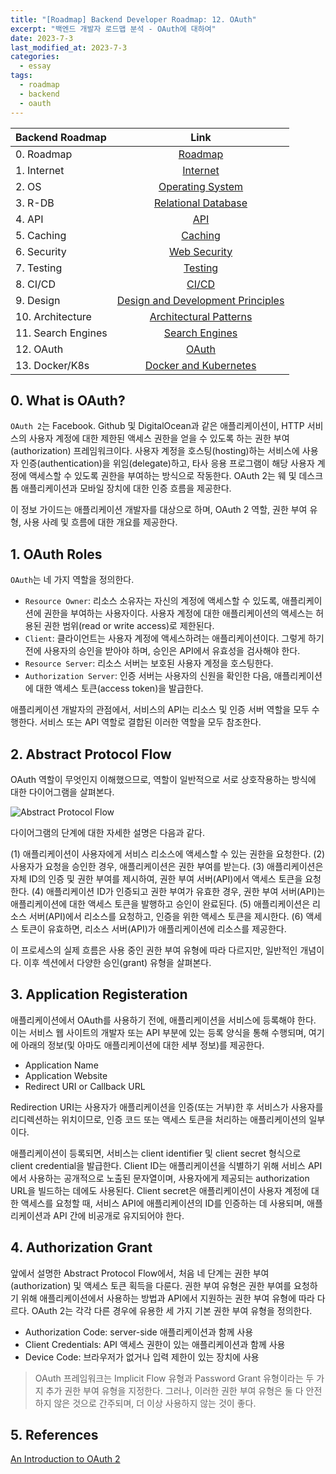 ```yaml
---
title: "[Roadmap] Backend Developer Roadmap: 12. OAuth"
excerpt: "백엔드 개발자 로드맵 분석 - OAuth에 대하여"
date: 2023-7-3
last_modified_at: 2023-7-3
categories:
  - essay
tags:
  - roadmap
  - backend
  - oauth
---
```


|Backend Roadmap|Link|
|:---|:---:|
|0. Roadmap|[Roadmap](https://roadmap.sh/backend)|
|1. Internet|[Internet](https://burningfalls.github.io/essay/backend-roadmap-1-internet/)|
|2. OS|[Operating System](https://burningfalls.github.io/essay/backend-roadmap-2-os/)|
|3. R-DB|[Relational Database](https://burningfalls.github.io/essay/backend-roadmap-3-relational-database/)|
|4. API|[API](https://burningfalls.github.io/essay/backend-roadmap-4-api/)|
|5. Caching|[Caching](https://burningfalls.github.io/essay/backend-roadmap-5-caching/)|
|6. Security|[Web Security](https://burningfalls.github.io/essay/backend-roadmap-6-web-security/)|
|7. Testing|[Testing](https://burningfalls.github.io/essay/backend-roadmap-7-testing/)|
|8. CI/CD|[CI/CD](https://burningfalls.github.io/essay/backend-roadmap-8-ci-cd/)|
|9. Design|[Design and Development Principles](https://burningfalls.github.io/essay/backend-roadmap-9-design/)|
|10. Architecture|[Architectural Patterns](https://burningfalls.github.io/essay/backend-roadmap-10-architecture/)|
|11. Search Engines|[Search Engines](https://burningfalls.github.io/essay/backend-roadmap-11-search-engines/)|
|12. OAuth|[OAuth](https://burningfalls.github.io/essay/backend-roadmap-12-oauth/)|
|13. Docker/K8s|[Docker and Kubernetes](https://burningfalls.github.io/essay/backend-roadmap-13-docker-and-k8s/)|

## 0. What is OAuth?

`OAuth 2`는 Facebook. Github 및 DigitalOcean과 같은 애플리케이션이, HTTP 서비스의 사용자 계정에 대한 제한된 액세스 권한을 얻을 수 있도록 하는 권한 부여(authorization) 프레임워크이다. 사용자 계정을 호스팅(hosting)하는 서비스에 사용자 인증(authentication)을 위임(delegate)하고, 타사 응용 프로그램이 해당 사용자 계정에 액세스할 수 있도록 권한을 부여하는 방식으로 작동한다. OAuth 2는 웨 및 데스크톱 애플리케이션과 모바일 장치에 대한 인증 흐름을 제공한다.

이 정보 가이드는 애플리케이션 개발자를 대상으로 하며, OAuth 2 역할, 권한 부여 유형, 사용 사례 및 흐름에 대한 개요를 제공한다.

## 1. OAuth Roles

`OAuth`는 네 가지 역할을 정의한다.

* `Resource Owner`: 리소스 소유자는 자신의 계정에 액세스할 수 있도록, 애플리케이션에 권한을 부여하는 사용자이다. 사용자 계정에 대한 애플리케이션의 액세스는 허용된 권한 범위(read or write access)로 제한된다.
* `Client`: 클라이언트는 사용자 계정에 액세스하려는 애플리케이션이다. 그렇게 하기 전에 사용자의 승인을 받아야 하며, 승인은 API에서 유효성을 검사해야 한다.
* `Resource Server`: 리소스 서버는 보호된 사용자 계정을 호스팅한다.
* `Authorization Server`: 인증 서버는 사용자의 신원을 확인한 다음, 애플리케이션에 대한 액세스 토큰(access token)을 발급한다.

애플리케이션 개발자의 관점에서, 서비스의 API는 리소스 및 인증 서버 역할을 모두 수행한다. 서비스 또는 API 역할로 결합된 이러한 역할을 모두 참조한다.

## 2. Abstract Protocol Flow

OAuth 역할이 무엇인지 이해했으므로, 역할이 일반적으로 서로 상호작용하는 방식에 대한 다이어그램을 살펴본다.

![Abstract Protocol Flow](https://github.com/BurningFalls/algorithm-study/assets/30232837/7c63aa74-1d88-458f-9f72-b5e979b8aac5)

다이어그램의 단계에 대한 자세한 설명은 다음과 같다.

(1) 애플리케이션이 사용자에게 서비스 리소스에 액세스할 수 있는 권한을 요청한다.
(2) 사용자가 요청을 승인한 경우, 애플리케이션은 권한 부여를 받는다.
(3) 애플리케이션은 자체 ID의 인증 및 권한 부여를 제시하여, 권한 부여 서버(API)에서 액세스 토큰을 요청한다.
(4) 애플리케이션 ID가 인증되고 권한 부여가 유효한 경우, 권한 부여 서버(API)는 애플리케이션에 대한 액세스 토큰을 발행하고 승인이 완료된다.
(5) 애플리케이션은 리소스 서버(API)에서 리소스를 요청하고, 인증을 위한 액세스 토큰을 제시한다.
(6) 액세스 토큰이 유효하면, 리소스 서버(API)가 애플리케이션에 리소스를 제공한다.

이 프로세스의 실제 흐름은 사용 중인 권한 부여 유형에 따라 다르지만, 일반적인 개념이다. 이후 섹션에서 다양한 승인(grant) 유형을 살펴본다.

## 3. Application Registeration

애플리케이션에서 OAuth를 사용하기 전에, 애플리케이션을 서비스에 등록해야 한다. 이는 서비스 웹 사이트의 개발자 또는 API 부분에 있는 등록 양식을 통해 수행되며, 여기에 아래의 정보(및 아마도 애플리케이션에 대한 세부 정보)를 제공한다.

* Application Name
* Application Website
* Redirect URI or Callback URL

Redirection URI는 사용자가 애플리케이션을 인증(또는 거부)한 후 서비스가 사용자를 리디렉션하는 위치이므로, 인증 코드 또는 액세스 토큰을 처리하는 애플리케이션의 일부이다.

애플리케이션이 등록되면, 서비스는 client identifier 및 client secret 형식으로 client credential을 발급한다. Client ID는 애플리케이션을 식별하기 위해 서비스 API에서 사용하는 공개적으로 노출된 문자열이며, 사용자에게 제공되는 authorization URL을 빌드하는 데에도 사용된다. Client secret은 애플리케이션이 사용자 계정에 대한 액세스를 요청할 때, 서비스 API에 애플리케이션의 ID를 인증하는 데 사용되며, 애플리케이션과 API 간에 비공개로 유지되어야 한다.

## 4. Authorization Grant

앞에서 설명한 Abstract Protocol Flow에서, 처음 네 단계는 권한 부여(authorization) 및 액세스 토큰 획득을 다룬다. 권한 부여 유형은 권한 부여를 요청하기 위해 애플리케이션에서 사용하는 방법과 API에서 지원하는 권한 부여 유형에 따라 다르다. OAuth 2는 각각 다른 경우에 유용한 세 가지 기본 권한 부여 유형을 정의한다.

* Authorization Code: server-side 애플리케이션과 함께 사용
* Client Credentials: API 액세스 권한이 있는 애플리케이션과 함께 사용
* Device Code: 브라우저가 없거나 입력 제한이 있는 장치에 사용

> OAuth 프레임워크는 Implicit Flow 유형과 Password Grant 유형이라는 두 가지 추가 권한 부여 유형을 지정한다. 그러나, 이러한 권한 부여 유형은 둘 다 안전하지 않은 것으로 간주되며, 더 이상 사용하지 않는 것이 좋다.

## 5. References

[An Introduction to OAuth 2](https://www.digitalocean.com/community/tutorials/an-introduction-to-oauth-2)

